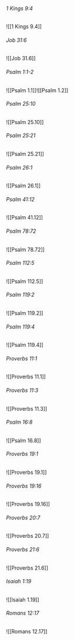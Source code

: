 ###### 1 Kings 9:4

![[1 Kings 9.4]]

###### Job 31:6

![[Job 31.6]]

###### Psalm 1:1-2

![[Psalm 1.1]]![[Psalm 1.2]]

###### Psalm 25:10

![[Psalm 25.10]]

###### Psalm 25:21

![[Psalm 25.21]]

###### Psalm 26:1

![[Psalm 26.1]]

###### Psalm 41:12

![[Psalm 41.12]]

###### Psalm 78:72

![[Psalm 78.72]]

###### Psalm 112:5

![[Psalm 112.5]]

###### Psalm 119:2

![[Psalm 119.2]]

###### Psalm 119:4

![[Psalm 119.4]]

###### Proverbs 11:1

![[Proverbs 11.1]]

###### Proverbs 11:3

![[Proverbs 11.3]]

###### Psalm 16:8

![[Psalm 16.8]]

###### Proverbs 19:1

![[Proverbs 19.1]]

###### Proverbs 19:16

![[Proverbs 19.16]]

###### Proverbs 20:7

![[Proverbs 20.7]]

###### Proverbs 21:6

![[Proverbs 21.6]]

###### Isaiah 1:19

![[Isaiah 1.19]]

###### Romans 12:17

![[Romans 12.17]]